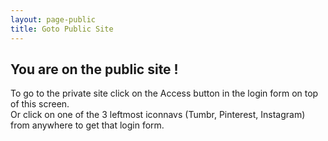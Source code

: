 ```yaml
---
layout: page-public
title: Goto Public Site
---
```

## You are on the public site ! ##  
To go to the private site click on the Access button in the login form on top of this screen.   
Or click on one of the 3 leftmost iconnavs (Tumbr, Pinterest, Instagram) from anywhere to get that login form.  